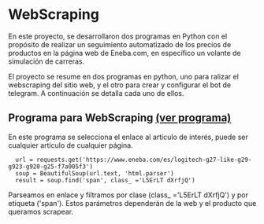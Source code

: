 # WebScraping
En este proyecto, se desarrollaron dos programas en Python con el propósito de realizar un seguimiento automatizado de los precios de productos en la página web de Eneba.com, en específico un volante de simulación de carreras.

El proyecto se resume en dos programas en python, uno para ralizar el webscraping del sitio web, y el otro para crear y configurar el bot de telegram. A continuación se detalla cada uno de ellos.
## Programa para WebScraping [(ver programa)](https://github.com/sgilllorente/WebScraping/blob/main/webScraping.py)

En este programa se selecciona el enlace al artículo de interés, puede ser cualquier artículo de cualquier página.

      url = requests.get('https://www.eneba.com/es/logitech-g27-like-g29-g923-g920-g25-f7a005f3') 
      soup = BeautifulSoup(url.text, 'html.parser')
      result = soup.find('span', class_ ='L5ErLT dXrfjQ')

Parseamos en enlace y filtramos por clase (class_ ='L5ErLT dXrfjQ') y por etiqueta ('span'). Estos parámetros dependerán de la web y el producto que queramos scrapear.

